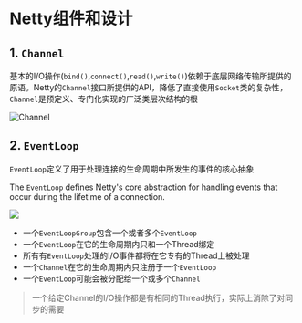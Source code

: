 # Netty组件和设计

## 1. `Channel`

基本的I/O操作(`bind()`,`connect()`,`read()`,`write()`)依赖于底层网络传输所提供的原语。Netty的`Channel`接口所提供的API，降低了直接使用`Socket`类的复杂性，`Channel`是预定义、专门化实现的广泛类层次结构的根

![Channel](https://s2.loli.net/2023/01/05/vFIXnbPAYBMkp4w.png)

## 2. `EventLoop`

`EventLoop`定义了用于处理连接的生命周期中所发生的事件的核心抽象

The `EventLoop` defines Netty's core abstraction for handling events that occur during the lifetime of a connection.

![](https://s2.loli.net/2023/01/05/QAZY7bn9Cj8EMFS.png)

- 一个`EventLoopGroup`包含一个或者多个`EventLoop`
- 一个`EventLoop`在它的生命周期内只和一个Thread绑定
- 所有有`EventLoop`处理的I/O事件都将在它专有的Thread上被处理
- 一个`Channel`在它的生命周期内只注册于一个`EventLoop`
- 一个`EventLoop`可能会被分配给一个或多个`Channel`

> 一个给定Channel的I/O操作都是有相同的Thread执行，实际上消除了对同步的需要